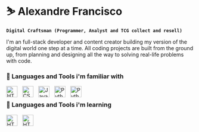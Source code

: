 # ⛷️ Alexandre Francisco

**`Digital Craftsman (Programmer, Analyst and TCG collect and resell)`**

I'm an full-stack developer and content creator building my version of the digital world one step at a time. All coding projects are built from the ground up, from planning and designing all the way to solving real-life problems with code.

### 🧰 Languages and Tools i'm familiar with

<img align="left" alt="HTML" width="30px" style="padding-right:10px;" src="https://cdn.jsdelivr.net/gh/devicons/devicon/icons/html5/html5-plain.svg" />
<img align="left" alt="CSS" width="30px" style="padding-right:10px;" src="https://cdn.jsdelivr.net/gh/devicons/devicon/icons/css3/css3-plain.svg" />
<img align="left" alt="JavaScript" width="30px" style="padding-right:10px;" src="https://cdn.jsdelivr.net/gh/devicons/devicon/icons/javascript/javascript-plain.svg" />
<img align="left" alt="Python" width="30px" style="padding-right:10px;" src="https://cdn.jsdelivr.net/gh/devicons/devicon/icons/python/python-plain.svg" />
<img align="left" alt="Python" width="30px" style="padding-right:10px;" src="https://cdn.jsdelivr.net/gh/devicons/devicon@latest/icons/github/github-original.svg" />
<br />

### 🧰 Languages and Tools i'm learning

<img align="left" alt="HTML" width="30px" style="padding-right:10px;" src="https://cdn.jsdelivr.net/gh/devicons/devicon/icons/flask/flask-original-wordmark.svg" />

<img align="left" alt="HTML" width="30px" style="padding-right:10px" src="https://cdn.jsdelivr.net/gh/devicons/devicon@latest/icons/react/react-original.svg" />
          
